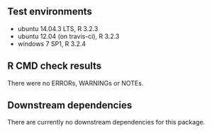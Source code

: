 ## Test environments
* ubuntu 14.04.3 LTS, R 3.2.3
* ubuntu 12.04 (on travis-ci), R 3.2.3
* windows 7 SP1, R 3.2.4

## R CMD check results
There were no ERRORs, WARNINGs or NOTEs.

## Downstream dependencies
There are currently no downstream dependencies for this package.